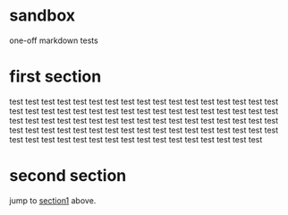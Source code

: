 # sandbox
one-off markdown tests

# first section <a name="problem1"></a>

test test
test test
test test
test test
test test
test test
test test
test test
test test
test test
test test
test test
test test
test test
test test
test test
test test
test test
test test
test test
test test
test test
test test
test test
test test
test test
test test
test test
test test
test test
test test
test test
test test
test test
test test
test test
test test
test test
test test
test test
test test
test test

# second section

jump to [section1](#problem1) above.

